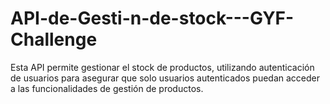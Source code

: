 # API-de-Gesti-n-de-stock---GYF-Challenge
Esta API permite gestionar el stock de productos, utilizando autenticación de usuarios para asegurar que solo usuarios autenticados puedan acceder a las funcionalidades de gestión de productos.
